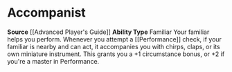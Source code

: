 ﻿---
ability_type: Familiar
actions: null
frequency: null
id: '25'
name: Accompanist
rarity: Common
requirement: null
source: '[[DATABASE/source/Advanced Player''s Guide|Advanced Player''s Guide]]'
trait: null
type: Familiar Ability

---
# Accompanist

**Source** [[Advanced Player's Guide]] 
**Ability Type** Familiar
Your familiar helps you perform. Whenever you attempt a [[Performance]] check, if your familiar is nearby and can act, it accompanies you with chirps, claps, or its own miniature instrument. This grants you a +1 circumstance bonus, or +2 if you're a master in Performance.
